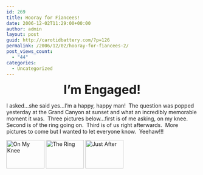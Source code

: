 ```yaml
---
id: 269
title: Hooray for Fiancees!
date: 2006-12-02T11:29:00+00:00
author: admin
layout: post
guid: http://carotidbattery.com/?p=126
permalink: /2006/12/02/hooray-for-fiancees-2/
post_views_count:
  - "44"
categories:
  - Uncategorized
---
```

 <p align="center"><strong><font size="6">I&#8217;m Engaged!</font></strong></p> <strong></strong> <p>I asked&#8230;she said yes&#8230;I&#8217;m a happy, happy man!  The question was popped yesterday at the Grand Canyon at sunset and what an incredibly memorable moment it was.  Three pictures below&#8230;first is of me asking, on my knee.  Second is of the ring going on.  Third is of us right afterwards.  More pictures to come but I wanted to let everyone know.  Yeehaw!!!</p> <a title="Photo Sharing" href="http://www.flickr.com/photos/carotidbattery/311700956/"><img height="75" alt="On My Knee" src="http://static.flickr.com/113/311700956\_508854cfd5\_t.jpg" width="100" /></a> <a title="Photo Sharing" href="http://www.flickr.com/photos/carotidbattery/311701050/"><img height="75" alt="The Ring" src="http://static.flickr.com/112/311701050\_4d0b1f9796\_t.jpg" width="100" /></a> <a title="Photo Sharing" href="http://www.flickr.com/photos/carotidbattery/311701128/"><img height="75" alt="Just After" src="http://static.flickr.com/114/311701128\_3f62ba58df\_t.jpg" width="100" /></a>